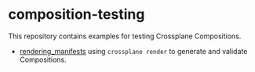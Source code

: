 # composition-testing

This repository contains examples for testing Crossplane Compositions.

- [rendering_manifests](rendering_manifests) using `crossplane render` to generate and validate Compositions.